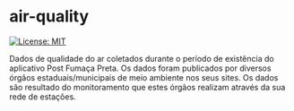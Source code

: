 # air-quality

[![License: MIT](https://img.shields.io/badge/License-MIT-yellow.svg)](https://opensource.org/licenses/MIT)

Dados de qualidade do ar coletados durante o período de existência do aplicativo Post Fumaça Preta. Os dados foram publicados por diversos órgãos estaduais/municipais de meio ambiente nos seus sites. Os dados são resultado do monitoramento que estes órgãos realizam através da sua rede de estações.
